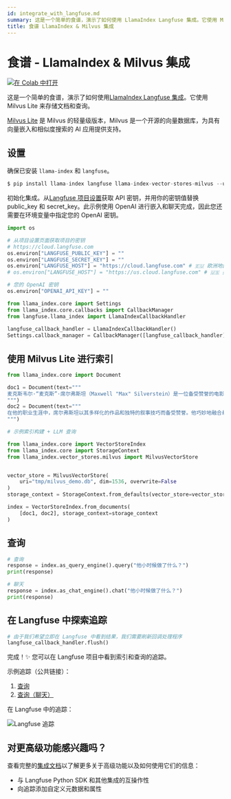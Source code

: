 ```yaml
---
id: integrate_with_langfuse.md
summary: 这是一个简单的食谱，演示了如何使用 LlamaIndex Langfuse 集成。它使用 Milvus Lite 来存储文档和查询。
title: 食谱 LlamaIndex & Milvus 集成
---
```


# 食谱 - LlamaIndex & Milvus 集成

<a target="_blank" href="https://colab.research.google.com/github/langfuse/langfuse-docs/blob/main/cookbook/integration_llama-index_milvus-lite.ipynb">
  <img src="https://colab.research.google.com/assets/colab-badge.svg" alt="在 Colab 中打开"/>
</a>

这是一个简单的食谱，演示了如何使用[LlamaIndex Langfuse 集成](https://langfuse.com/docs/integrations/llama-index/get-started)。它使用 Milvus Lite 来存储文档和查询。

[Milvus Lite](https://github.com/milvus-io/milvus-lite/) 是 Milvus 的轻量级版本，Milvus 是一个开源的向量数据库，为具有向量嵌入和相似度搜索的 AI 应用提供支持。

## 设置

确保已安装 `llama-index` 和 `langfuse`。


```python
$ pip install llama-index langfuse llama-index-vector-stores-milvus --upgrade
```

初始化集成。从[Langfuse 项目设置](https://cloud.langfuse.com)获取 API 密钥，并用你的密钥值替换 public_key 和 secret_key。此示例使用 OpenAI 进行嵌入和聊天完成，因此您还需要在环境变量中指定您的 OpenAI 密钥。


```python
import os

# 从项目设置页面获取项目的密钥
# https://cloud.langfuse.com
os.environ["LANGFUSE_PUBLIC_KEY"] = ""
os.environ["LANGFUSE_SECRET_KEY"] = ""
os.environ["LANGFUSE_HOST"] = "https://cloud.langfuse.com" # 🇪🇺 欧洲地区
# os.environ["LANGFUSE_HOST"] = "https://us.cloud.langfuse.com" # 🇺🇸 美国地区

# 您的 OpenAI 密钥
os.environ["OPENAI_API_KEY"] = ""
```


```python
from llama_index.core import Settings
from llama_index.core.callbacks import CallbackManager
from langfuse.llama_index import LlamaIndexCallbackHandler
 
langfuse_callback_handler = LlamaIndexCallbackHandler()
Settings.callback_manager = CallbackManager([langfuse_callback_handler])
```

## 使用 Milvus Lite 进行索引


```python
from llama_index.core import Document

doc1 = Document(text="""
麦克斯韦尔·“麦克斯”·席尔弗斯坦（Maxwell "Max" Silverstein）是一位备受赞誉的电影导演、编剧和制片人，生于1978年10月25日，美国马萨诸塞州波士顿。从小就是电影爱好者的他，早年开始拍摄家庭影片，使用超级8摄影机。他的热情使他进入南加州大学（USC）主修电影制作。最终，他在派拉蒙影业开始了他的职业生涯，担任助理导演。席尔弗斯坦的导演处女作《未见之门》是一部心理惊悚片，在圣丹斯电影节上获得认可，标志着他成功导演生涯的开端。
""")
doc2 = Document(text="""
在他的职业生涯中，席尔弗斯坦以其多样化的作品和独特的叙事技巧而备受赞誉。他巧妙地融合悬疑、人类情感和微妙的幽默在他的故事情节中。他的著名作品包括《飘忽的回声》、《宁静的黄昏》以及获得奥斯卡奖的科幻史诗作品《事件地平线的边缘》。他对电影的贡献主要围绕着探讨人性、关系的复杂性以及探索现实和感知。在幕后，他是一位致力于慈善事业的慈善家，与妻子和两个孩子居住在洛杉矶。
""")
```
```python
# 示例索引构建 + LLM 查询

from llama_index.core import VectorStoreIndex
from llama_index.core import StorageContext
from llama_index.vector_stores.milvus import MilvusVectorStore


vector_store = MilvusVectorStore(
    uri="tmp/milvus_demo.db", dim=1536, overwrite=False
)
storage_context = StorageContext.from_defaults(vector_store=vector_store)

index = VectorStoreIndex.from_documents(
    [doc1, doc2], storage_context=storage_context
)
```

## 查询


```python
# 查询
response = index.as_query_engine().query("他小时候做了什么？")
print(response)
```


```python
# 聊天
response = index.as_chat_engine().chat("他小时候做了什么？")
print(response)
```

## 在 Langfuse 中探索追踪


```python
# 由于我们希望立即在 Langfuse 中看到结果，我们需要刷新回调处理程序
langfuse_callback_handler.flush()
```

完成！✨ 您可以在 Langfuse 项目中看到索引和查询的追踪。

示例追踪（公共链接）：
1. [查询](https://cloud.langfuse.com/project/cloramnkj0002jz088vzn1ja4/traces/2b26fc72-044f-4b0b-a3c3-485328975161)
2. [查询（聊天）](https://cloud.langfuse.com/project/cloramnkj0002jz088vzn1ja4/traces/72503163-2b25-4693-9cc9-56190b8e32b9)

在 Langfuse 中的追踪：

![Langfuse 追踪](https://static.langfuse.com/llamaindex-langfuse-docs.gif)


## 对更高级功能感兴趣吗？

查看完整的[集成文档](https://langfuse.com/docs/integrations/llama-index/get-started)以了解更多关于高级功能以及如何使用它们的信息：

- 与 Langfuse Python SDK 和其他集成的互操作性
- 向追踪添加自定义元数据和属性
```